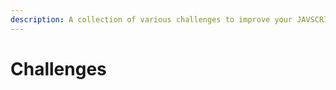 ```yaml
---
description: A collection of various challenges to improve your JAVSCRIPT skills.
---
```


# Challenges

